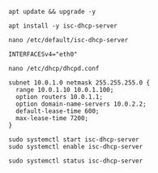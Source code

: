 ```shell
apt update && upgrade -y
```
```shell
apt install -y isc-dhcp-server
```
```shell
nano /etc/default/isc-dhcp-server
```
```shell
INTERFACESv4="eth0"
```
```shell
nano /etc/dhcp/dhcpd.conf
```
```shell
subnet 10.0.1.0 netmask 255.255.255.0 {
  range 10.0.1.10 10.0.1.100;
  option routers 10.0.1.1;
  option domain-name-servers 10.0.2.2;
  default-lease-time 600;
  max-lease-time 7200;
}
```
```shell
sudo systemctl start isc-dhcp-server
sudo systemctl enable isc-dhcp-server
```
```shell
sudo systemctl status isc-dhcp-server
```
